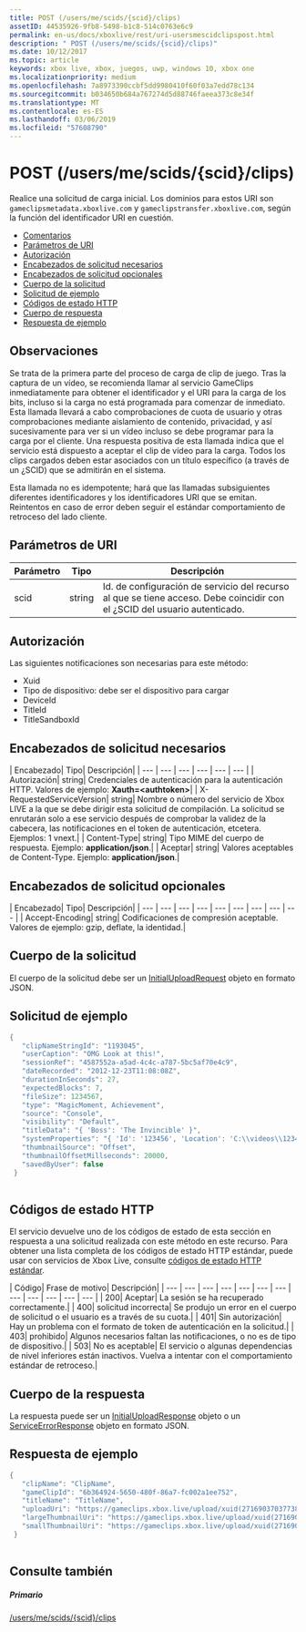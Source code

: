 ```yaml
---
title: POST (/users/me/scids/{scid}/clips)
assetID: 44535926-9fb8-5498-b1c8-514c0763e6c9
permalink: en-us/docs/xboxlive/rest/uri-usersmescidclipspost.html
description: " POST (/users/me/scids/{scid}/clips)"
ms.date: 10/12/2017
ms.topic: article
keywords: xbox live, xbox, juegos, uwp, windows 10, xbox one
ms.localizationpriority: medium
ms.openlocfilehash: 7a8973390ccbf5dd9980410f60f03a7edd78c134
ms.sourcegitcommit: b034650b684a767274d5d88746faeea373c8e34f
ms.translationtype: MT
ms.contentlocale: es-ES
ms.lasthandoff: 03/06/2019
ms.locfileid: "57608790"
---
```

# <a name="post-usersmescidsscidclips"></a>POST (/users/me/scids/{scid}/clips)
Realice una solicitud de carga inicial. Los dominios para estos URI son `gameclipsmetadata.xboxlive.com` y `gameclipstransfer.xboxlive.com`, según la función del identificador URI en cuestión.
 
  * [Comentarios](#ID4EX)
  * [Parámetros de URI](#ID4EFB)
  * [Autorización](#ID4EQB)
  * [Encabezados de solicitud necesarios](#ID4EKC)
  * [Encabezados de solicitud opcionales](#ID4ENE)
  * [Cuerpo de la solicitud](#ID4ENF)
  * [Solicitud de ejemplo](#ID4E1F)
  * [Códigos de estado HTTP](#ID4EDG)
  * [Cuerpo de respuesta](#ID4EVAAC)
  * [Respuesta de ejemplo](#ID4EFBAC)
 
<a id="ID4EX"></a>

 
## <a name="remarks"></a>Observaciones
 
Se trata de la primera parte del proceso de carga de clip de juego. Tras la captura de un vídeo, se recomienda llamar al servicio GameClips inmediatamente para obtener el identificador y el URI para la carga de los bits, incluso si la carga no está programada para comenzar de inmediato. Esta llamada llevará a cabo comprobaciones de cuota de usuario y otras comprobaciones mediante aislamiento de contenido, privacidad, y así sucesivamente para ver si un vídeo incluso se debe programar para la carga por el cliente. Una respuesta positiva de esta llamada indica que el servicio está dispuesto a aceptar el clip de vídeo para la carga. Todos los clips cargados deben estar asociados con un título específico (a través de un ¿SCID) que se admitirán en el sistema.
 
Esta llamada no es idempotente; hará que las llamadas subsiguientes diferentes identificadores y los identificadores URI que se emitan. Reintentos en caso de error deben seguir el estándar comportamiento de retroceso del lado cliente.
  
<a id="ID4EFB"></a>

 
## <a name="uri-parameters"></a>Parámetros de URI
 
| Parámetro| Tipo| Descripción| 
| --- | --- | --- | 
| scid| string| Id. de configuración de servicio del recurso al que se tiene acceso. Debe coincidir con el ¿SCID del usuario autenticado.| 
  
<a id="ID4EQB"></a>

 
## <a name="authorization"></a>Autorización
 
Las siguientes notificaciones son necesarias para este método:
 
   * Xuid
   * Tipo de dispositivo: debe ser el dispositivo para cargar
   * DeviceId
   * TitleId
   * TitleSandboxId
   
<a id="ID4EKC"></a>

 
## <a name="required-request-headers"></a>Encabezados de solicitud necesarios
 
| Encabezado| Tipo| Descripción| 
| --- | --- | --- | --- | --- | --- | 
| Autorización| string| Credenciales de autenticación para la autenticación HTTP. Valores de ejemplo: <b>Xauth=&lt;authtoken></b>| 
| X-RequestedServiceVersion| string| Nombre o número del servicio de Xbox LIVE a la que se debe dirigir esta solicitud de compilación. La solicitud se enrutarán solo a ese servicio después de comprobar la validez de la cabecera, las notificaciones en el token de autenticación, etcetera. Ejemplos: 1 vnext.| 
| Content-Type| string| Tipo MIME del cuerpo de respuesta. Ejemplo: <b>application/json</b>.| 
| Aceptar| string| Valores aceptables de Content-Type. Ejemplo: <b>application/json</b>.| 
  
<a id="ID4ENE"></a>

 
## <a name="optional-request-headers"></a>Encabezados de solicitud opcionales
 
| Encabezado| Tipo| Descripción| 
| --- | --- | --- | --- | --- | --- | --- | --- | --- | 
| Accept-Encoding| string| Codificaciones de compresión aceptable. Valores de ejemplo: gzip, deflate, la identidad.| 
  
<a id="ID4ENF"></a>

 
## <a name="request-body"></a>Cuerpo de la solicitud
 
El cuerpo de la solicitud debe ser un [InitialUploadRequest](../../json/json-initialuploadrequest.md) objeto en formato JSON.
  
<a id="ID4E1F"></a>

 
## <a name="sample-request"></a>Solicitud de ejemplo
 

```cpp
{
   "clipNameStringId": "1193045",
   "userCaption": "OMG Look at this!",
   "sessionRef": "4587552a-a5ad-4c4c-a787-5bc5af70e4c9",
   "dateRecorded": "2012-12-23T11:08:08Z",
   "durationInSeconds": 27,
   "expectedBlocks": 7,
   "fileSize": 1234567,
   "type": "MagicMoment, Achievement",
   "source": "Console",
   "visibility": "Default",
   "titleData": "{ 'Boss': 'The Invincible' }",
   "systemProperties": "{ 'Id': '123456', 'Location': 'C:\\videos\\123456.mp4' }",
   "thumbnailSource": "Offset",
   "thumbnailOffsetMillseconds": 20000,
   "savedByUser": false
 }
      
```

  
<a id="ID4EDG"></a>

 
## <a name="http-status-codes"></a>Códigos de estado HTTP
 
El servicio devuelve uno de los códigos de estado de esta sección en respuesta a una solicitud realizada con este método en este recurso. Para obtener una lista completa de los códigos de estado HTTP estándar, puede usar con servicios de Xbox Live, consulte [códigos de estado HTTP estándar](../../additional/httpstatuscodes.md).
 
| Código| Frase de motivo| Descripción| 
| --- | --- | --- | --- | --- | --- | --- | --- | --- | --- | --- | --- | 
| 200| Aceptar| La sesión se ha recuperado correctamente.| 
| 400| solicitud incorrecta| Se produjo un error en el cuerpo de solicitud o el usuario es a través de su cuota.| 
| 401| Sin autorización| Hay un problema con el formato de token de autenticación en la solicitud.| 
| 403| prohibido| Algunos necesarios faltan las notificaciones, o no es de tipo de dispositivo.| 
| 503| No es aceptable| El servicio o algunas dependencias de nivel inferiores están inactivos. Vuelva a intentar con el comportamiento estándar de retroceso.| 
  
<a id="ID4EVAAC"></a>

 
## <a name="response-body"></a>Cuerpo de la respuesta
 
La respuesta puede ser un [InitialUploadResponse](../../json/json-initialuploadresponse.md) objeto o un [ServiceErrorResponse](../../json/json-serviceerrorresponse.md) objeto en formato JSON.
  
<a id="ID4EFBAC"></a>

 
## <a name="sample-response"></a>Respuesta de ejemplo
 

```cpp
{
   "clipName": "ClipName",
   "gameClipId": "6b364924-5650-480f-86a7-fc002a1ee752",  
   "titleName": "TitleName",
   "uploadUri": "https://gameclips.xbox.live/upload/xuid(2716903703773872)/6b364924-5650-480f-86a7-fc002a1ee752/container",
   "largeThumbnailUri": "https://gameclips.xbox.live/upload/xuid(2716903703773872)/6b364924-5650-480f-86a7-fc002a1ee752/container/thumbnails/large",
   "smallThumbnailUri": "https://gameclips.xbox.live/upload/xuid(2716903703773872)/6b364924-5650-480f-86a7-fc002a1ee752/container/thumbnails/small"
 }
         
```

  
<a id="ID4EOBAC"></a>

 
## <a name="see-also"></a>Consulte también
 
<a id="ID4EQBAC"></a>

 
##### <a name="parent"></a>Primario 

[/users/me/scids/{scid}/clips](uri-usersmescidclips.md)

   
